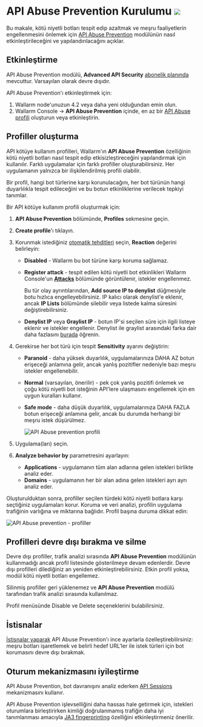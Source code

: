 # API Abuse Prevention Kurulumu <a href="../../about-wallarm/subscription-plans/#core-subscription-plans"><img src="../../images/api-security-tag.svg" style="border: none;"></a>

Bu makale, kötü niyetli botları tespit edip azaltmak ve meşru faaliyetlerin engellenmesini önlemek için [API Abuse Prevention](../api-abuse-prevention/overview.md) modülünün nasıl etkinleştirileceğini ve yapılandırılacağını açıklar.

## Etkinleştirme

API Abuse Prevention modülü, **Advanced API Security** [abonelik planında](../about-wallarm/subscription-plans.md#core-subscription-plans) mevcuttur. Varsayılan olarak devre dışıdır.

API Abuse Prevention'ı etkinleştirmek için:

1. Wallarm node'unuzun 4.2 veya daha yeni olduğundan emin olun.
1. Wallarm Console → **API Abuse Prevention** içinde, en az bir [API Abuse profili](#creating-profiles) oluşturun veya etkinleştirin.

<a name="creating-profiles"></a>
## Profiller oluşturma

API kötüye kullanım profilleri, Wallarm'ın **API Abuse Prevention** özelliğinin kötü niyetli botları nasıl tespit edip etkisizleştireceğini yapılandırmak için kullanılır. Farklı uygulamalar için farklı profiller oluşturabilirsiniz. Her uygulamanın yalnızca bir ilişkilendirilmiş profili olabilir.

Bir profil, hangi bot türlerine karşı korunulacağını, her bot türünün hangi duyarlılıkla tespit edileceğini ve bu botun etkinliklerine verilecek tepkiyi tanımlar.

Bir API kötüye kullanım profili oluşturmak için:

1. **API Abuse Prevention** bölümünde, **Profiles** sekmesine geçin.
1. **Create profile**'ı tıklayın.
1. Korunmak istediğiniz [otomatik tehditleri](../api-abuse-prevention/overview.md#automated-threats-blocked-by-api-abuse-prevention) seçin, **Reaction** değerini belirleyin:
    
    * **Disabled** - Wallarm bu bot türüne karşı koruma sağlamaz.
    * **Register attack** - tespit edilen kötü niyetli bot etkinlikleri Wallarm Console'un [**Attacks**](../user-guides/events/check-attack.md) bölümünde görüntülenir, istekler engellenmez.

        Bu tür olay ayrıntılarından, **Add source IP to denylist** düğmesiyle botu hızlıca engelleyebilirsiniz. IP kalıcı olarak denylist'e eklenir, ancak **IP Lists** bölümünde silebilir veya listede kalma süresini değiştirebilirsiniz.

    * **Denylist IP** veya **Graylist IP** - botun IP'si seçilen süre için ilgili listeye eklenir ve istekler engellenir. Denylist ile graylist arasındaki farka dair daha fazlasını [burada](../user-guides/ip-lists/overview.md) öğrenin.

1. Gerekirse her bot türü için tespit **Sensitivity** ayarını değiştirin:
    
    * **Paranoid** - daha yüksek duyarlılık, uygulamalarınıza DAHA AZ botun erişeceği anlamına gelir, ancak yanlış pozitifler nedeniyle bazı meşru istekler engellenebilir.
    * **Normal** (varsayılan, önerilir) - pek çok yanlış pozitifi önlemek ve çoğu kötü niyetli bot isteğinin API'lere ulaşmasını engellemek için en uygun kuralları kullanır.
    * **Safe mode** - daha düşük duyarlılık, uygulamalarınıza DAHA FAZLA botun erişeceği anlamına gelir, ancak bu durumda herhangi bir meşru istek düşürülmez.

        ![API Abuse prevention profili](../images/about-wallarm-waf/abi-abuse-prevention/create-api-abuse-prevention.png)

1. Uygulama(ları) seçin.
1. **Analyze behavior by** parametresini ayarlayın:

    * **Applications** - uygulamanın tüm alan adlarına gelen istekleri birlikte analiz eder.
    * **Domains** - uygulamanın her bir alan adına gelen istekleri ayrı ayrı analiz eder.

<a name="per-profile-traffic"></a>Oluşturulduktan sonra, profiller seçilen türdeki kötü niyetli botlara karşı seçtiğiniz uygulamaları korur. Koruma ve veri analizi, profilin uygulama trafiğinin varlığına ve miktarına bağlıdır. Profil başına duruma dikkat edin:

![API Abuse prevention - profiller](../images/about-wallarm-waf/abi-abuse-prevention/api-abuse-profiles-per-profile-status.png)

## Profilleri devre dışı bırakma ve silme

Devre dışı profiller, trafik analizi sırasında **API Abuse Prevention** modülünün kullanmadığı ancak profil listesinde gösterilmeye devam edenlerdir. Devre dışı profilleri dilediğiniz an yeniden etkinleştirebilirsiniz. Etkin profil yoksa, modül kötü niyetli botları engellemez.

Silinmiş profiller geri yüklenemez ve **API Abuse Prevention** modülü tarafından trafik analizi sırasında kullanılmaz.

Profil menüsünde Disable ve Delete seçeneklerini bulabilirsiniz.

## İstisnalar

[İstisnalar yaparak](exceptions.md) API Abuse Prevention'ı ince ayarlarla özelleştirebilirsiniz: meşru botları işaretlemek ve belirli hedef URL'ler ile istek türleri için bot korumasını devre dışı bırakmak.

## Oturum mekanizmasını iyileştirme

API Abuse Prevention, bot davranışını analiz ederken [API Sessions](../api-sessions/overview.md) mekanizmasını kullanır.

API Abuse Prevention işlevselliğini daha hassas hale getirmek için, istekleri oturumlara birleştirirken kimliği doğrulanmamış trafiğin daha iyi tanımlanması amacıyla [JA3 fingerprinting](../admin-en/enabling-ja3.md) özelliğini etkinleştirmeniz önerilir.